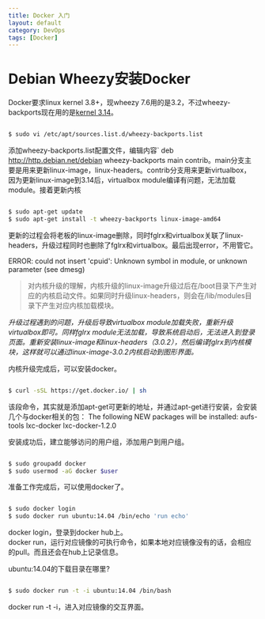 ```yaml
---
title: Docker 入门
layout: default
category: DevOps
tags: [Docker]
---
```


Debian Wheezy安装Docker
===

Docker要求linux kernel 3.8+，现wheezy 7.6用的是3.2，不过wheezy-backports现在用的是[kernel 3.14](https://packages.debian.org/wheezy-backports/linux-image-amd64)。

<!-- more -->

``` sh

$ sudo vi /etc/apt/sources.list.d/wheezy-backports.list

```

添加wheezy-backports.list配置文件，编辑内容` deb http://http.debian.net/debian wheezy-backports main contrib。main分支主要是用来更新linux-image，linux-headers。contrib分支用来更新virtualbox，因为更新linux-image到3.14后，virtualbox module编译有问题，无法加载module。接着更新内核

``` sh

$ sudo apt-get update
$ sudo apt-get install -t wheezy-backports linux-image-amd64

```

更新的过程会将老板的linux-image删除，同时fglrx和virtualbox关联了linux-headers，升级过程同时也删除了fglrx和virtualbox。最后出现error，不用管它。


ERROR: could not insert 'cpuid': Unknown symbol in module, or unknown parameter (see dmesg)

> 对内核升级的理解，内核升级的linux-image升级过后在/boot目录下产生对应的内核启动文件。如果同时升级linux-headers，则会在/lib/modules目录下产生对应内核加载模块。

*升级过程遇到的问题，升级后导致virtualbox module加载失败，重新升级virtualbox即可。同样fglrx module无法加载，导致系统启动后，无法进入到登录页面。重新安装linux-image和linux-headers（3.0.2），然后编译fglrx到内核模块，这样就可以通过linux-image-3.0.2内核启动到图形界面。*

内核升级完成后，可以安装docker。


``` sh

$ curl -sSL https://get.docker.io/ | sh

```

该段命令，其实就是添加apt-get可更新的地址，并通过apt-get进行安装，会安装几个与docker相关的包：
The following NEW packages will be installed:
  aufs-tools lxc-docker lxc-docker-1.2.0

安装成功后，建立能够访问的用户组，添加用户到用户组。

``` sh

$ sudo groupadd docker
$ sudo usermod -aG docker $user

```

准备工作完成后，可以使用docker了。

``` sh

$ sudo docker login
$ sudo docker run ubuntu:14.04 /bin/echo 'run echo'

```

docker login，登录到docker hub上。  
docker run，运行对应镜像的可执行命令，如果本地对应镜像没有的话，会相应的pull。而且还会在hub上记录信息。

ubuntu:14.04的下载目录在哪里?

``` sh

$ sudo docker run -t -i ubuntu:14.04 /bin/bash

```

docker run -t -i，进入对应镜像的交互界面。